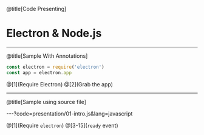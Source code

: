 @title[Code Presenting]
# Electron & Node.js

---
@title[Sample With Annotations]

```javascript
const electron = require('electron')
const app = electron.app
```

@[1](Require Electron)
@[2](Grab the app)

---
@title[Sample using source file]

---?code=presentation/01-intro.js&lang=javascript

@[1](Require `electron`)
@[3-15](`ready` event)
